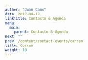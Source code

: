 ```yaml
---
author: "Joan Cano"
date: 2017-09-17
linktitle: Contacto & Agenda
menu:
  main:
    parent: Contacto & Agenda
next: ""
prev: /content/contact-events/correo
title: Correo
weight: 10
---
```

